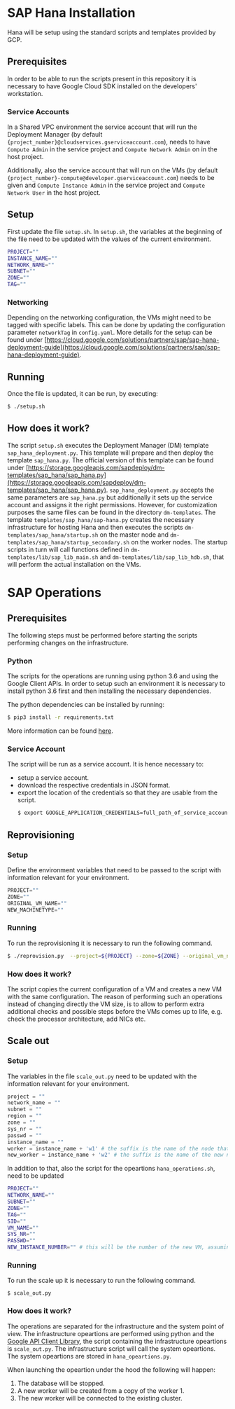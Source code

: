 # SAP Hana Installation
Hana will be setup using the standard scripts and templates provided by GCP.

## Prerequisites
In order to be able to run the scripts present in this repository it is necessary to have Google Cloud SDK installed on the developers' workstation.

### Service Accounts
In a Shared VPC environment the service account that will run the Deployment Manager (by default `{project_number}@cloudservices.gserviceaccount.com`), needs to have `Compute Admin` in the service project and `Compute Network Admin` on in the host project.

Additionally, also the service account that will run on the VMs (by default `{project_number}-compute@developer.gserviceaccount.com`) needs to be given  and `Compute Instance Admin` in the service project and `Compute Network User` in the host project.

## Setup
First update the file `setup.sh`. 
In `setup.sh`, the variables at the beginning of the file need to be updated with the values of the current environment.
```bash
PROJECT=""
INSTANCE_NAME=""
NETWORK_NAME=""
SUBNET=""
ZONE=""
TAG=""
```

### Networking
Depending on the networking configuration, the VMs might need to be tagged with specific labels. This can be done by updating the configuration parameter `networkTag` in `config.yaml`. More details for the setup can be found under [https://cloud.google.com/solutions/partners/sap/sap-hana-deployment-guide](https://cloud.google.com/solutions/partners/sap/sap-hana-deployment-guide).

## Running
Once the file is updated, it can be run, by executing:
```bash
$ ./setup.sh
```

## How does it work?
The script `setup.sh` executes the Deployment Manager (DM) template `sap_hana_deployment.py`. This template will prepare and then deploy the template `sap_hana.py`. The official version of this template can be found under [https://storage.googleapis.com/sapdeploy/dm-templates/sap_hana/sap_hana.py](https://storage.googleapis.com/sapdeploy/dm-templates/sap_hana/sap_hana.py).
`sap_hana_deployment.py` accepts the same parameters are `sap_hana.py` but additionally it sets up the service account and assigns it the right permissions.
However, for customization purposes the same files can be found in the directory `dm-templates`.
The template `templates/sap_hana/sap-hana.py` creates the necessary infrastructure for hosting Hana and then executes the scripts `dm-templates/sap_hana/startup.sh` on the master node and `dm-templates/sap_hana/startup_secondary.sh` on the worker nodes. The startup scripts in turn will call functions defined in `dm-templates/lib/sap_lib_main.sh` and `dm-templates/lib/sap_lib_hdb.sh`, that will perform the actual installation on the VMs.

# SAP Operations

## Prerequisites
The following steps must be performed before starting the scripts performing changes on the infrastructure.

### Python

The scripts for the operations are running using python 3.6 and using the Google Client APIs.
In order to setup such an environment it is necessary to install python 3.6 first and then installing the necessary dependencies.

The python dependencies can be installed by running:
```bash
$ pip3 install -r requirements.txt
```

More information can be found [here](https://developers.google.com/api-client-library/python/start/installation).

### Service Account

The script will be run as a service account. It is hence necessary to:

* setup a service account.
* download the respective credentials in JSON format.
* export the location of the credentials so that they are usable from the script.
  ```bash
  $ export GOOGLE_APPLICATION_CREDENTIALS=full_path_of_service_account_credentials
  ```

## Reprovisioning
### Setup
Define the environment variables that need to be passed to the script with information relevant for your environment. 
```python
PROJECT=""
ZONE=""
ORIGINAL_VM_NAME=""
NEW_MACHINETYPE=""
```
### Running
To run the reprovisioning it is necessary to run the following command. 
```bash
$ ./reprovision.py  --project=${PROJECT} --zone=${ZONE} --original_vm_name=${ORIGINAL_VM_NAME} --new_MachineType=${NEW_MACHINETYPE}
```
### How does it work?
The script copies the current configuration of a VM and creates a new VM with the same configuration. The reason of performing such an operations instead of changing directly the VM size, is to allow to perform extra additional checks and possible steps before the VMs comes up to life, e.g. check the processor architecture, add NICs etc.

## Scale out
### Setup
The variables in the file `scale_out.py` need to be updated with the information relevant for your environment.
```python
project = ""
network_name = ""
subnet = ""
region = ""
zone = ""
sys_nr = ""
passwd = ""
instance_name = ""
worker = instance_name + 'w1' # the suffix is the name of the node that will be copied
new_worker = instance_name + 'w2' # the suffix is the name of the new node that will be added
```

In addition to that, also the script for the opeartions `hana_operations.sh`, need to be updated
```bash
PROJECT=""
NETWORK_NAME=""
SUBNET=""
ZONE=""
TAG=""
SID=""
VM_NAME=""
SYS_NR=""
PASSWD=""
NEW_INSTANCE_NUMBER="" # this will be the number of the new VM, assuming the vm will terminate with w${NEW_INSTANCE_NUMBER}
```

### Running
To run the scale up it is necessary to run the following command. 
```
$ scale_out.py
```
### How does it work?
The operations are separated for the infrastructure and the system point of view.
The infrastructure opeartions are performed using python and the [Google API Client Library](https://developers.google.com/api-client-library/python/), the script containing the infrastructure opeartions is `scale_out.py`. The infrastructure script will call the system opeartions.
The system opeartions are stored in `hana_opeartions.py`.

When launching the opeartion under the hood the following will happen:

1. The database will be stopped.
1. A new worker will be created from a copy of the worker 1.
1. The new worker will be connected to the existing cluster.
